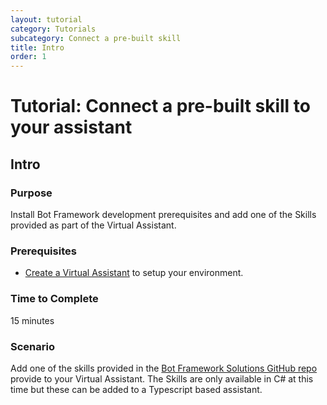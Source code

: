 ```yaml
---
layout: tutorial
category: Tutorials
subcategory: Connect a pre-built skill
title: Intro
order: 1
---
```


# Tutorial: Connect a pre-built skill to your assistant

## Intro

### Purpose

Install Bot Framework development prerequisites and add one of the Skills provided as part of the Virtual Assistant.

### Prerequisites

- [Create a Virtual Assistant](/docs/tutorials/csharp/virtualassistant.md) to setup your environment.

### Time to Complete

15 minutes

### Scenario

Add one of the skills provided in the [Bot Framework Solutions GitHub repo](https://github.com/microsoft/botframework-solutions) provide to your Virtual Assistant. The Skills are only available in C# at this time but these can be added to a Typescript based assistant.